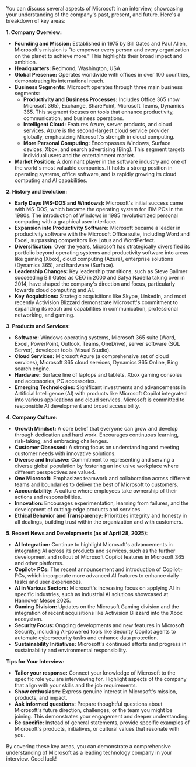 You can discuss several aspects of Microsoft in an interview, showcasing your understanding of the company's past, present, and future. Here's a breakdown of key areas:

**1. Company Overview:**

* **Founding and Mission:** Established in 1975 by Bill Gates and Paul Allen, Microsoft's mission is "to empower every person and every organization on the planet to achieve more." This highlights their broad impact and ambition.
* **Headquarters:** Redmond, Washington, USA.
* **Global Presence:** Operates worldwide with offices in over 100 countries, demonstrating its international reach.
* **Business Segments:** Microsoft operates through three main business segments:
    * **Productivity and Business Processes:** Includes Office 365 (now Microsoft 365), Exchange, SharePoint, Microsoft Teams, Dynamics 365. This segment focuses on tools that enhance productivity, communication, and business operations.
    * **Intelligent Cloud:** Features Azure, server products, and cloud services. Azure is the second-largest cloud service provider globally, emphasizing Microsoft's strength in cloud computing.
    * **More Personal Computing:** Encompasses Windows, Surface devices, Xbox, and search advertising (Bing). This segment targets individual users and the entertainment market.
* **Market Position:** A dominant player in the software industry and one of the world's most valuable companies. It holds a strong position in operating systems, office software, and is rapidly growing its cloud computing and AI capabilities.

**2. History and Evolution:**

* **Early Days (MS-DOS and Windows):** Microsoft's initial success came with MS-DOS, which became the operating system for IBM PCs in the 1980s. The introduction of Windows in 1985 revolutionized personal computing with a graphical user interface.
* **Expansion into Productivity Software:** Microsoft became a leader in productivity software with the Microsoft Office suite, including Word and Excel, surpassing competitors like Lotus and WordPerfect.
* **Diversification:** Over the years, Microsoft has strategically diversified its portfolio beyond operating systems and productivity software into areas like gaming (Xbox), cloud computing (Azure), enterprise solutions (Dynamics 365), and hardware (Surface).
* **Leadership Changes:** Key leadership transitions, such as Steve Ballmer succeeding Bill Gates as CEO in 2000 and Satya Nadella taking over in 2014, have shaped the company's direction and focus, particularly towards cloud computing and AI.
* **Key Acquisitions:** Strategic acquisitions like Skype, LinkedIn, and most recently Activision Blizzard demonstrate Microsoft's commitment to expanding its reach and capabilities in communication, professional networking, and gaming.

**3. Products and Services:**

* **Software:** Windows operating systems, Microsoft 365 suite (Word, Excel, PowerPoint, Outlook, Teams, OneDrive), server software (SQL Server), developer tools (Visual Studio).
* **Cloud Services:** Microsoft Azure (a comprehensive set of cloud services), Microsoft 365 cloud services, Dynamics 365 Online, Bing search engine.
* **Hardware:** Surface line of laptops and tablets, Xbox gaming consoles and accessories, PC accessories.
* **Emerging Technologies:** Significant investments and advancements in Artificial Intelligence (AI) with products like Microsoft Copilot integrated into various applications and cloud services. Microsoft is committed to responsible AI development and broad accessibility.

**4. Company Culture:**

* **Growth Mindset:** A core belief that everyone can grow and develop through dedication and hard work. Encourages continuous learning, risk-taking, and embracing challenges.
* **Customer Obsessed:** A strong focus on understanding and meeting customer needs with innovative solutions.
* **Diverse and Inclusive:** Commitment to representing and serving a diverse global population by fostering an inclusive workplace where different perspectives are valued.
* **One Microsoft:** Emphasizes teamwork and collaboration across different teams and boundaries to deliver the best of Microsoft to customers.
* **Accountability:** A culture where employees take ownership of their actions and responsibilities.
* **Innovation:** Encourages experimentation, learning from failures, and the development of cutting-edge products and services.
* **Ethical Behavior and Transparency:** Prioritizes integrity and honesty in all dealings, building trust within the organization and with customers.

**5. Recent News and Developments (as of April 28, 2025):**

* **AI Integration:** Continue to highlight Microsoft's advancements in integrating AI across its products and services, such as the further development and rollout of Microsoft Copilot features in Microsoft 365 and other platforms.
* **Copilot+ PCs:** The recent announcement and introduction of Copilot+ PCs, which incorporate more advanced AI features to enhance daily tasks and user experiences.
* **AI in Various Sectors:** Microsoft's increasing focus on applying AI in specific industries, such as industrial AI solutions showcased at Hannover Messe 2025.
* **Gaming Division:** Updates on the Microsoft Gaming division and the integration of recent acquisitions like Activision Blizzard into the Xbox ecosystem.
* **Security Focus:** Ongoing developments and new features in Microsoft Security, including AI-powered tools like Security Copilot agents to automate cybersecurity tasks and enhance data protection.
* **Sustainability Initiatives:** Microsoft's continued efforts and progress in sustainability and environmental responsibility.

**Tips for Your Interview:**

* **Tailor your response:** Connect your knowledge of Microsoft to the specific role you are interviewing for. Highlight aspects of the company that align with your skills and the job requirements.
* **Show enthusiasm:** Express genuine interest in Microsoft's mission, products, and impact.
* **Ask informed questions:** Prepare thoughtful questions about Microsoft's future direction, challenges, or the team you might be joining. This demonstrates your engagement and deeper understanding.
* **Be specific:** Instead of general statements, provide specific examples of Microsoft's products, initiatives, or cultural values that resonate with you.

By covering these key areas, you can demonstrate a comprehensive understanding of Microsoft as a leading technology company in your interview. Good luck!